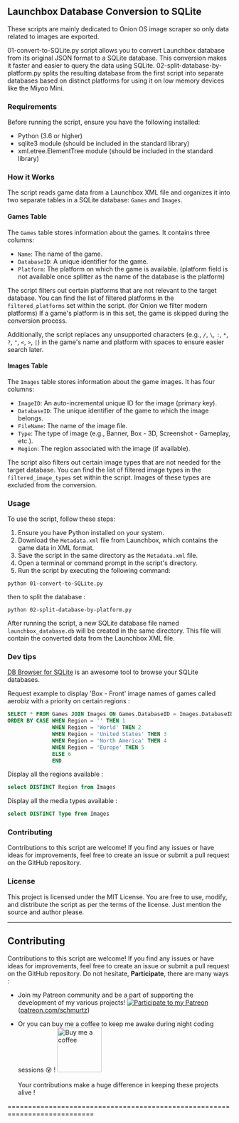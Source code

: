 ## Launchbox Database Conversion to SQLite

These scripts are mainly dedicated to Onion OS image scraper so only data related to images are exported.

01-convert-to-SQLite.py script allows you to convert Launchbox database from its original JSON format to a SQLite database. This conversion makes it faster and easier to query the data using SQLite. 
02-split-database-by-platform.py splits the resulting database from the first script into separate databases based on distinct platforms for using it on low memory devices like the Miyoo Mini.

### Requirements

Before running the script, ensure you have the following installed:

- Python (3.6 or higher)
- sqlite3 module (should be included in the standard library)
- xml.etree.ElementTree module (should be included in the standard library)

### How it Works

The script reads game data from a Launchbox XML file and organizes it into two separate tables in a SQLite database: `Games` and `Images`.

#### Games Table

The `Games` table stores information about the games. It contains three columns:

- `Name`: The name of the game.
- `DatabaseID`: A unique identifier for the game.
- `Platform`: The platform on which the game is available. (platform field is not available once splitter as the name of the database is the platform)

The script filters out certain platforms that are not relevant to the target database. You can find the list of filtered platforms in the `filtered_platforms` set within the script. (for Onion we filter modern platforms)
If a game's platform is in this set, the game is skipped during the conversion process.

Additionally, the script replaces any unsupported characters (e.g., `/`, `\`, `:`, `*`, `?`, `"`, `<`, `>`, `|`) in the game's name and platform with spaces to ensure easier search later.

#### Images Table

The `Images` table stores information about the game images. It has four columns:

- `ImageID`: An auto-incremental unique ID for the image (primary key).
- `DatabaseID`: The unique identifier of the game to which the image belongs.
- `FileName`: The name of the image file.
- `Type`: The type of image (e.g., Banner, Box - 3D, Screenshot - Gameplay, etc.).
- `Region`: The region associated with the image (if available).

The script also filters out certain image types that are not needed for the target database. You can find the list of filtered image types in the `filtered_image_types` set within the script. Images of these types are excluded from the conversion.

### Usage

To use the script, follow these steps:

1. Ensure you have Python installed on your system.
2. Download the `Metadata.xml` file from Launchbox, which contains the game data in XML format.
3. Save the script in the same directory as the `Metadata.xml` file.
4. Open a terminal or command prompt in the script's directory.
5. Run the script by executing the following command:


```python 01-convert-to-SQLite.py```

then to split the database :

```python 02-split-database-by-platform.py```

After running the script, a new SQLite database file named `launchbox_database.db` will be created in the same directory. This file will contain the converted data from the Launchbox XML file.

### Dev tips

[DB Browser for SQLite](https://sqlitebrowser.org/) is an awesome tool to browse your SQLite databases.


Request example to display 'Box - Front' image names of games called aerobiz with a priority on certain regions :

```SQL
SELECT * FROM Games JOIN Images ON Games.DatabaseID = Images.DatabaseID WHERE Games.Name LIKE '%aerobiz%' AND Images.Type = 'Box - Front'  
ORDER BY CASE WHEN Region = '' THEN 1
              WHEN Region = 'World' THEN 2
              WHEN Region = 'United States' THEN 3
              WHEN Region = 'North America' THEN 4
              WHEN Region = 'Europe' THEN 5
              ELSE 6 
              END
```
Display all the regions available : 

```SQL
select DISTINCT Region from Images
```
Display all the media types available : 

```SQL
select DISTINCT Type from Images
```


### Contributing

Contributions to this script are welcome! If you find any issues or have ideas for improvements, feel free to create an issue or submit a pull request on the GitHub repository.

### License

This project is licensed under the MIT License. You are free to use, modify, and distribute the script as per the terms of the license. Just mention the source and author please.

------------------------------------------------


 ## Contributing

Contributions to this script are welcome! If you find any issues or have ideas for improvements, feel free to create an issue or submit a pull request on the GitHub repository.
Do not hesitate, **Participate**, there are many ways :
- Join my Patreon community and be a part of supporting the development of my various projects!  [![Participate to my Patreon][Patreon-shield]][patreon]
  ([patreon.com/schmurtz](https://www.patreon.com/schmurtz))
  
- Or you can buy me a coffee to keep me awake during night coding sessions :dizzy_face: !
   <a href="https://www.buymeacoffee.com/schmurtz"><img src="https://www.buymeacoffee.com/assets/img/guidelines/download-assets-sm-2.svg" alt="Buy me a coffee" width="100"/></a>
<br/><br/>
Your contributions make a huge difference in keeping these projects alive !


[buymeacoffee-shield]: https://www.buymeacoffee.com/assets/img/guidelines/download-assets-sm-2.svg
[buymeacoffee]: https://www.buymeacoffee.com/schmurtz
[Patreon-shield]:https://img.shields.io/badge/Patreon-F96854?style=for-the-badge&logo=patreon&logoColor=white
[patreon]: https://www.patreon.com/schmurtz


 ===========================================================================
